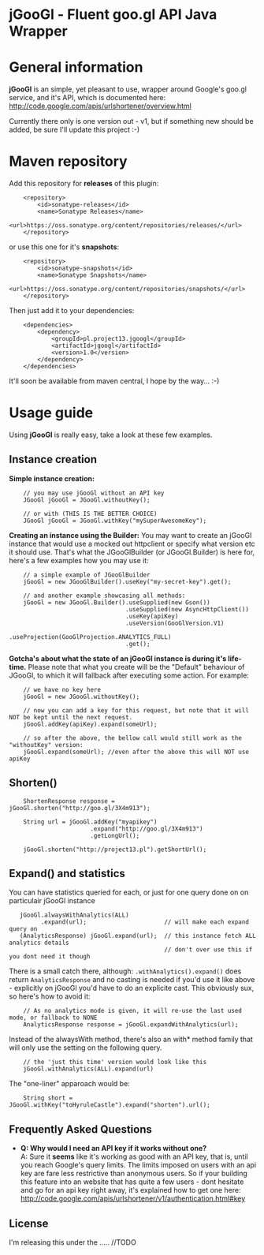 jGooGl - Fluent goo.gl API Java Wrapper
=======================================

General information
===================

**jGooGl** is an simple, yet pleasant to use, wrapper around Google's goo.gl service, and it's API,
which is documented here: http://code.google.com/apis/urlshortener/overview.html

Currently there only is one version out - v1, but if something new should be added, be sure I'll update this project :-)

Maven repository
================
Add this repository for **releases** of this plugin:

        <repository>
            <id>sonatype-releases</id>
            <name>Sonatype Releases</name>
            <url>https://oss.sonatype.org/content/repositories/releases/</url>
        </repository>

or use this one for it's **snapshots**:

        <repository>
            <id>sonatype-snapshots</id>
            <name>Sonatype Snapshots</name>
            <url>https://oss.sonatype.org/content/repositories/snapshots/</url>
        </repository>


Then just add it to your dependencies:

        <dependencies>
            <dependency>
                <groupId>pl.project13.jgoogl</groupId>
                <artifactId>jgoogl</artifactId>
                <version>1.0</version>
            </dependency>
        </dependencies>

It'll soon be available from maven central, I hope by the way... :-)


Usage guide
==============
Using **jGooGl** is really easy, take a look at these few examples.

Instance creation
--------------
**Simple instance creation:**

        // you may use jGooGl without an API key
        JGooGl jGooGl = JGooGl.withoutKey();

        // or with (THIS IS THE BETTER CHOICE)
        JGooGl jGooGl = JGooGl.withKey("mySuperAwesomeKey");

**Creating an instance using the Builder:**
You may want to create an jGooGl instance that would use a mocked out httpclient or specify what version etc it should use.
That's what the JGooGlBuilder (or JGooGl.Builder) is here for, here's a few examples how you may use it:

        // a simple example of JGooGlBuilder
        jGooGl = new JGooGlBuilder().useKey("my-secret-key").get();

        // and another example showcasing all methods:
        jGooGl = new JGooGl.Builder().useSupplied(new Gson())
                                     .useSupplied(new AsyncHttpClient())
                                     .useKey(apiKey)
                                     .useVersion(GooGlVersion.V1)
                                     .useProjection(GooGlProjection.ANALYTICS_FULL)
                                     .get();

**Gotcha's about what the state of an jGooGl instance is during it's life-time.**
Please note that what you create will be the "Default" behaviour of JGooGl, to which it will fallback
after executing some action. For example:

        // we have no key here
        jGooGl = new JGooGl.withoutKey();

        // now you can add a key for this request, but note that it will NOT be kept until the next request.
        jGooGl.addKey(apiKey).expand(someUrl);

        // so after the above, the bellow call would still work as the "withoutKey" version:
        jGooGl.expand(someUrl); //even after the above this will NOT use apiKey

Shorten()
--------------

        ShortenResponse response = jGooGl.shorten("http://goo.gl/3X4m913");

        String url = jGooGl.addKey("myapikey")
                           .expand("http://goo.gl/3X4m913")
                           .getLongUrl();

        jGooGl.shorten("http://project13.pl").getShortUrl();

Expand() and statistics
--------------
You can have statistics queried for each, or just for one query done on on particulair jGooGl instance

       jGooGl.alwaysWithAnalytics(ALL)
             .expand(url);                      // will make each expand query on 
       (AnalyticsResponse) jGooGl.expand(url);  // this instance fetch ALL analytics details
                                                // don't over use this if you dont need it though

There is a small catch there, although: `.withAnalytics().expand()` does return `AnalyticsResponse`
and no casting is needed if you'd use it like above - explicitly on jGooGl you'd have to do an explicite cast.
This obviously sux, so here's how to avoid it:
       
        // As no analytics mode is given, it will re-use the last used mode, or fallback to NONE
        AnalyticsResponse response = jGooGl.expandWithAnalytics(url);

Instead of the alwaysWith method, there's also an with\* method family that will only use the setting on the following query.

        // the 'just this time' version would look like this
        jGooGl.withAnalytics(ALL).expand(url)

The "one-liner" apparoach would be:

        String short = JGooGl.withKey("toHyruleCastle").expand("shorten").url();

Frequently Asked Questions
--------------------------
- **Q: Why would I need an API key if it works without one? <br/>**
  A: Sure it **seems** like it's working as good with an API key,
  that is, until you reach Google's query limits. The limits imposed on users with an api key
  are fare less restrictive than anonymous users. So if your building this feature into an website
  that has quite a few users - dont hesitate and go for an api key right away, it's explained how to 
  get one here: http://code.google.com/apis/urlshortener/v1/authentication.html#key

License
-------
I'm releasing this under the ..... //TODO
